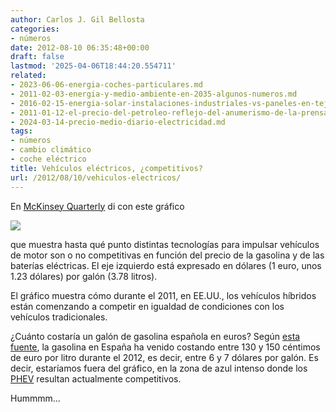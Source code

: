 ```yaml
---
author: Carlos J. Gil Bellosta
categories:
- números
date: 2012-08-10 06:35:48+00:00
draft: false
lastmod: '2025-04-06T18:44:20.554711'
related:
- 2023-06-06-energia-coches-particulares.md
- 2011-02-03-energia-y-medio-ambiente-en-2035-algunos-numeros.md
- 2016-02-15-energia-solar-instalaciones-industriales-vs-paneles-en-tejados.md
- 2011-01-12-el-precio-del-petroleo-reflejo-del-anumerismo-de-la-prensa.md
- 2024-03-14-precio-medio-diario-electricidad.md
tags:
- números
- cambio climático
- coche eléctrico
title: Vehículos eléctricos, ¿competitivos?
url: /2012/08/10/vehiculos-electricos/
---
```


En [McKinsey Quarterly](http://www.mckinseyquarterly.com/Energy_Resources_Materials/Electric_Power/Battery_technology_charges_ahead_2997) di con este gráfico

[![](/wp-uploads/2012/08/electrico_vs_gasolina.png#center)
](/wp-uploads/2012/08/electrico_vs_gasolina.png#center)

que muestra hasta qué punto distintas tecnologías para impulsar vehículos de motor son o no competitivas en función del precio de la gasolina y de las baterías eléctricas. El eje izquierdo está expresado en dólares (1 euro, unos 1.23 dólares) por galón (3.78 litros).

El gráfico muestra cómo durante el 2011, en EE.UU., los vehículos híbridos están comenzando a competir en igualdad de condiciones con los vehículos tradicionales.

¿Cuánto costaría un galón de gasolina española en euros? Según [esta fuente](http://www.cores.es/pdf/behActual/beh7.pdf), la gasolina en España ha venido costando entre 130 y 150 céntimos de euro por litro durante el 2012, es decir, entre 6 y 7 dólares por galón. Es decir, estaríamos fuera del gráfico, en la zona de azul intenso donde los [PHEV](http://es.wikipedia.org/wiki/Veh%C3%ADculo_h%C3%ADbrido_el%C3%A9ctrico_enchufable) resultan actualmente competitivos.

Hummmm...